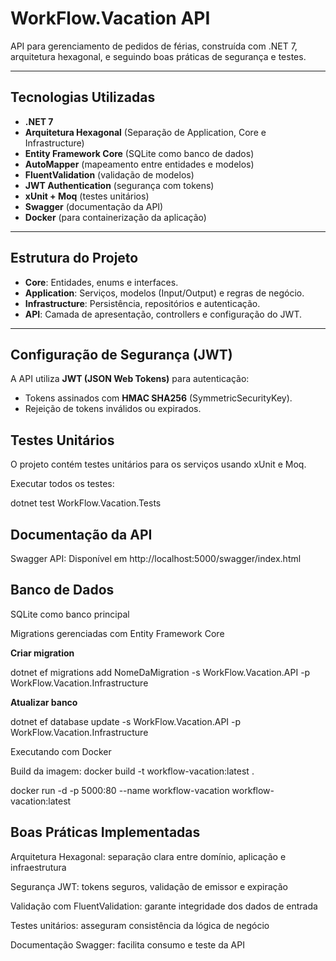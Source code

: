 # WorkFlow.Vacation API

API para gerenciamento de pedidos de férias, construída com .NET 7, arquitetura hexagonal, e seguindo boas práticas de segurança e testes.

---

## Tecnologias Utilizadas

- **.NET 7**
- **Arquitetura Hexagonal** (Separação de Application, Core e Infrastructure)
- **Entity Framework Core** (SQLite como banco de dados)
- **AutoMapper** (mapeamento entre entidades e modelos)
- **FluentValidation** (validação de modelos)
- **JWT Authentication** (segurança com tokens)
- **xUnit + Moq** (testes unitários)
- **Swagger** (documentação da API)
- **Docker** (para containerização da aplicação)

---

## Estrutura do Projeto

- **Core**: Entidades, enums e interfaces.
- **Application**: Serviços, modelos (Input/Output) e regras de negócio.
- **Infrastructure**: Persistência, repositórios e autenticação.
- **API**: Camada de apresentação, controllers e configuração do JWT.

---

## Configuração de Segurança (JWT)

A API utiliza **JWT (JSON Web Tokens)** para autenticação:


- Tokens assinados com **HMAC SHA256** (SymmetricSecurityKey).
- Rejeição de tokens inválidos ou expirados.

## Testes Unitários

O projeto contém testes unitários para os serviços usando xUnit e Moq.

Executar todos os testes:

dotnet test WorkFlow.Vacation.Tests

## Documentação da API

Swagger API:
Disponível em http://localhost:5000/swagger/index.html

## Banco de Dados

SQLite como banco principal

Migrations gerenciadas com Entity Framework Core

**Criar migration**

dotnet ef migrations add NomeDaMigration -s WorkFlow.Vacation.API -p WorkFlow.Vacation.Infrastructure

**Atualizar banco**

dotnet ef database update -s WorkFlow.Vacation.API -p WorkFlow.Vacation.Infrastructure

Executando com Docker

Build da imagem: docker build -t workflow-vacation:latest .

docker run -d -p 5000:80 --name workflow-vacation workflow-vacation:latest


## Boas Práticas Implementadas

Arquitetura Hexagonal: separação clara entre domínio, aplicação e infraestrutura

Segurança JWT: tokens seguros, validação de emissor e expiração

Validação com FluentValidation: garante integridade dos dados de entrada

Testes unitários: asseguram consistência da lógica de negócio

Documentação Swagger: facilita consumo e teste da API
